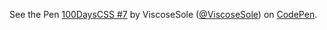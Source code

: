 <p data-height="265" data-theme-id="0" data-slug-hash="MGaYoP" data-default-tab="css,result" data-user="ViscoseSole" data-embed-version="2" data-pen-title="100DaysCSS #7" class="codepen">See the Pen <a href="https://codepen.io/ViscoseSole/pen/MGaYoP/">100DaysCSS #7</a> by ViscoseSole (<a href="https://codepen.io/ViscoseSole">@ViscoseSole</a>) on <a href="https://codepen.io">CodePen</a>.</p>
